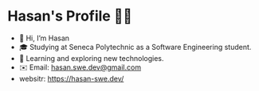 # Hasan's Profile 👨‍💻

- 👋 Hi, I’m Hasan
- 🎓 Studying at Seneca Polytechnic as a Software Engineering student.
- 🌱 Learning and exploring new technologies.
- ✉️ Email: hasan.swe.dev@gmail.com
- websitr: https://hasan-swe.dev/

<!---
MohHasan1/MohHasan1 is a ✨ special ✨ repository because its `README.md` (this file) appears on your GitHub profile.
You can click the Preview link to take a look at your changes.
--->
